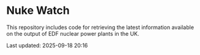 # Nuke Watch

This repository includes code for retrieving the latest information available on the output of EDF nuclear power plants in the UK.

Last updated: 2025-09-18 20:16
